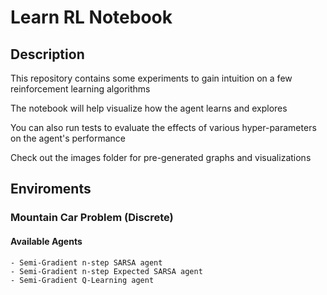 # Learn RL Notebook

## Description
This repository contains some experiments to gain intuition on a few reinforcement learning algorithms

The notebook will help visualize how the agent learns and explores

You can also run tests to evaluate the effects of various hyper-parameters on the agent's performance

Check out the images folder for pre-generated graphs and visualizations

## Enviroments

### Mountain Car Problem (Discrete)

#### Available Agents

    - Semi-Gradient n-step SARSA agent
    - Semi-Gradient n-step Expected SARSA agent
    - Semi-Gradient Q-Learning agent
